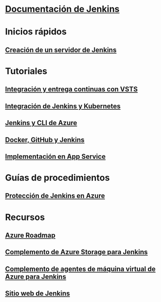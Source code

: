 # [Documentación de Jenkins](index.md)
# Inicios rápidos
## [Creación de un servidor de Jenkins](/azure/jenkins/install-jenkins-solution-template)
# Tutoriales
## [Integración y entrega continuas con VSTS](https://www.visualstudio.com/docs/build/apps/jenkins/build-deploy-jenkins)
## [Integración de Jenkins y Kubernetes](/azure/container-service/container-service-kubernetes-jenkins)
## [Jenkins y CLI de Azure](/azure/jenkins/execute-cli-jenkins-pipeline)
## [Docker, GitHub y Jenkins](/azure/virtual-machines/linux/tutorial-jenkins-github-docker-cicd)
## [Implementación en App Service](/azure/jenkins/deploy-Jenkins-app-service-plugin)
# Guías de procedimientos
## [Protección de Jenkins en Azure](https://jenkins.io/blog/2017/04/20/secure-jenkins-on-azure/)
# Recursos
## [Azure Roadmap](https://azure.microsoft.com/roadmap/)
## [Complemento de Azure Storage para Jenkins](https://plugins.jenkins.io/windows-azure-storage)
## [Complemento de agentes de máquina virtual de Azure para Jenkins](https://plugins.jenkins.io/azure-vm-agents)
## [Sitio web de Jenkins](https://jenkins.io/)
